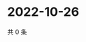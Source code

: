 # 2022-10-26

共 0 条

<!-- BEGIN WEIBO -->
<!-- 最后更新时间 Wed Oct 26 2022 23:02:26 GMT+0800 (China Standard Time) -->

<!-- END WEIBO -->
